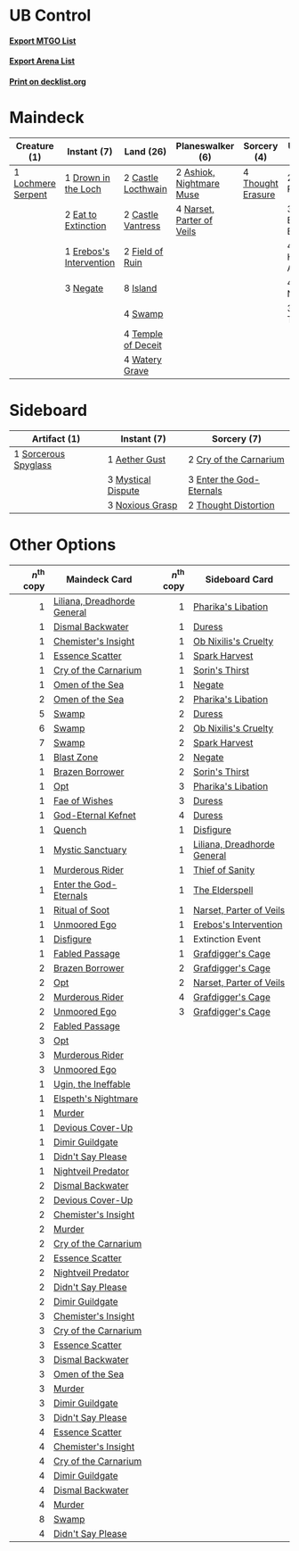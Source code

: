 # UB Control

#### [Export MTGO List](../collection/UB%20Control/UB%20Control.txt)
#### [Export Arena List](../collection/UB%20Control/UB%20Control_arena.txt)
#### [Print on decklist.org](http://decklist.org/?deckmain=2%09Ashiok,%20Nightmare%20Muse%0A2%09Castle%20Locthwain%0A2%09Castle%20Vantress%0A1%09Drown%20in%20the%20Loch%0A2%09Easy%20Prey%0A2%09Eat%20to%20Extinction%0A1%09Erebos's%20Intervention%0A3%09Extinction%20Event%0A2%09Field%20of%20Ruin%0A4%09Heartless%20Act%0A8%09Island%0A1%09Lochmere%20Serpent%0A4%09Narset,%20Parter%20of%20Veils%0A3%09Negate%0A4%09Neutralize%0A3%09Shark%20Typhoon%0A4%09Swamp%0A4%09Temple%20of%20Deceit%0A4%09Thought%20Erasure%0A4%09Watery%20Grave&deckside=1%09Aether%20Gust%0A2%09Cry%20of%20the%20Carnarium%0A3%09Enter%20the%20God-Eternals%0A3%09Mystical%20Dispute%0A3%09Noxious%20Grasp%0A1%09Sorcerous%20Spyglass%0A2%09Thought%20Distortion)
# Maindeck

|                                        Creature (1)                                         |                                           Instant (7)                                            |                                          Land (26)                                          |                                          Planeswalker (6)                                          |                                        Sorcery (4)                                         |   Unknown (16)   |
|---------------------------------------------------------------------------------------------|--------------------------------------------------------------------------------------------------|---------------------------------------------------------------------------------------------|----------------------------------------------------------------------------------------------------|--------------------------------------------------------------------------------------------|------------------|
|1 [Lochmere Serpent](http://gatherer.wizards.com/Pages/Card/Details.aspx?multiverseid=473157)|1 [Drown in the Loch](http://gatherer.wizards.com/Pages/Card/Details.aspx?multiverseid=473150)    |2 [Castle Locthwain](http://gatherer.wizards.com/Pages/Card/Details.aspx?multiverseid=473203)|2 [Ashiok, Nightmare Muse](http://gatherer.wizards.com/Pages/Card/Details.aspx?multiverseid=476459) |4 [Thought Erasure](http://gatherer.wizards.com/Pages/Card/Details.aspx?multiverseid=452956)|2 Easy Prey       |
|                                                                                             |2 [Eat to Extinction](http://gatherer.wizards.com/Pages/Card/Details.aspx?multiverseid=476341)    |2 [Castle Vantress](http://gatherer.wizards.com/Pages/Card/Details.aspx?multiverseid=473204) |4 [Narset, Parter of Veils](http://gatherer.wizards.com/Pages/Card/Details.aspx?multiverseid=460988)|                                                                                            |3 Extinction Event|
|                                                                                             |1 [Erebos's Intervention](http://gatherer.wizards.com/Pages/Card/Details.aspx?multiverseid=476345)|2 [Field of Ruin](http://gatherer.wizards.com/Pages/Card/Details.aspx?multiverseid=435415)   |                                                                                                    |                                                                                            |4 Heartless Act   |
|                                                                                             |3 [Negate](http://gatherer.wizards.com/Pages/Card/Details.aspx?multiverseid=423707)               |8 [Island](http://gatherer.wizards.com/Pages/Card/Details.aspx?multiverseid=439857)          |                                                                                                    |                                                                                            |4 Neutralize      |
|                                                                                             |                                                                                                  |4 [Swamp](http://gatherer.wizards.com/Pages/Card/Details.aspx?multiverseid=439858)           |                                                                                                    |                                                                                            |3 Shark Typhoon   |
|                                                                                             |                                                                                                  |4 [Temple of Deceit](http://gatherer.wizards.com/Pages/Card/Details.aspx?multiverseid=373734)|                                                                                                    |                                                                                            |                  |
|                                                                                             |                                                                                                  |4 [Watery Grave](http://gatherer.wizards.com/Pages/Card/Details.aspx?multiverseid=405114)    |                                                                                                    |                                                                                            |                  |


# Sideboard

|                                         Artifact (1)                                          |                                         Instant (7)                                         |                                            Sorcery (7)                                            |
|-----------------------------------------------------------------------------------------------|---------------------------------------------------------------------------------------------|---------------------------------------------------------------------------------------------------|
|1 [Sorcerous Spyglass](http://gatherer.wizards.com/Pages/Card/Details.aspx?multiverseid=435407)|1 [Aether Gust](http://gatherer.wizards.com/Pages/Card/Details.aspx?multiverseid=466796)     |2 [Cry of the Carnarium](http://gatherer.wizards.com/Pages/Card/Details.aspx?multiverseid=457214)  |
|                                                                                               |3 [Mystical Dispute](http://gatherer.wizards.com/Pages/Card/Details.aspx?multiverseid=473020)|3 [Enter the God-Eternals](http://gatherer.wizards.com/Pages/Card/Details.aspx?multiverseid=461123)|
|                                                                                               |3 [Noxious Grasp](http://gatherer.wizards.com/Pages/Card/Details.aspx?multiverseid=466864)   |2 [Thought Distortion](http://gatherer.wizards.com/Pages/Card/Details.aspx?multiverseid=466871)    |


# Other Options

|*n*<sup>th</sup> copy|                                            Maindeck Card                                             |*n*<sup>th</sup> copy|                                            Sideboard Card                                            |
|--------------------:|------------------------------------------------------------------------------------------------------|--------------------:|------------------------------------------------------------------------------------------------------|
|                    1|[Liliana, Dreadhorde General](http://gatherer.wizards.com/Pages/Card/Details.aspx?multiverseid=461024)|                    1|[Pharika's Libation](http://gatherer.wizards.com/Pages/Card/Details.aspx?multiverseid=476362)         |
|                    1|[Dismal Backwater](http://gatherer.wizards.com/Pages/Card/Details.aspx?multiverseid=420908)           |                    1|[Duress](http://gatherer.wizards.com/Pages/Card/Details.aspx?multiverseid=14557)                      |
|                    1|[Chemister's Insight](http://gatherer.wizards.com/Pages/Card/Details.aspx?multiverseid=452782)        |                    1|[Ob Nixilis's Cruelty](http://gatherer.wizards.com/Pages/Card/Details.aspx?multiverseid=461028)       |
|                    1|[Essence Scatter](http://gatherer.wizards.com/Pages/Card/Details.aspx?multiverseid=426754)            |                    1|[Spark Harvest](http://gatherer.wizards.com/Pages/Card/Details.aspx?multiverseid=461032)              |
|                    1|[Cry of the Carnarium](http://gatherer.wizards.com/Pages/Card/Details.aspx?multiverseid=457214)       |                    1|[Sorin's Thirst](http://gatherer.wizards.com/Pages/Card/Details.aspx?multiverseid=368509)             |
|                    1|[Omen of the Sea](http://gatherer.wizards.com/Pages/Card/Details.aspx?multiverseid=476309)            |                    1|[Negate](http://gatherer.wizards.com/Pages/Card/Details.aspx?multiverseid=423707)                     |
|                    2|[Omen of the Sea](http://gatherer.wizards.com/Pages/Card/Details.aspx?multiverseid=476309)            |                    2|[Pharika's Libation](http://gatherer.wizards.com/Pages/Card/Details.aspx?multiverseid=476362)         |
|                    5|[Swamp](http://gatherer.wizards.com/Pages/Card/Details.aspx?multiverseid=439858)                      |                    2|[Duress](http://gatherer.wizards.com/Pages/Card/Details.aspx?multiverseid=14557)                      |
|                    6|[Swamp](http://gatherer.wizards.com/Pages/Card/Details.aspx?multiverseid=439858)                      |                    2|[Ob Nixilis's Cruelty](http://gatherer.wizards.com/Pages/Card/Details.aspx?multiverseid=461028)       |
|                    7|[Swamp](http://gatherer.wizards.com/Pages/Card/Details.aspx?multiverseid=439858)                      |                    2|[Spark Harvest](http://gatherer.wizards.com/Pages/Card/Details.aspx?multiverseid=461032)              |
|                    1|[Blast Zone](http://gatherer.wizards.com/Pages/Card/Details.aspx?multiverseid=461171)                 |                    2|[Negate](http://gatherer.wizards.com/Pages/Card/Details.aspx?multiverseid=423707)                     |
|                    1|[Brazen Borrower](http://gatherer.wizards.com/Pages/Card/Details.aspx?multiverseid=473001)            |                    2|[Sorin's Thirst](http://gatherer.wizards.com/Pages/Card/Details.aspx?multiverseid=368509)             |
|                    1|[Opt](http://gatherer.wizards.com/Pages/Card/Details.aspx?multiverseid=442948)                        |                    3|[Pharika's Libation](http://gatherer.wizards.com/Pages/Card/Details.aspx?multiverseid=476362)         |
|                    1|[Fae of Wishes](http://gatherer.wizards.com/Pages/Card/Details.aspx?multiverseid=473006)              |                    3|[Duress](http://gatherer.wizards.com/Pages/Card/Details.aspx?multiverseid=14557)                      |
|                    1|[God-Eternal Kefnet](http://gatherer.wizards.com/Pages/Card/Details.aspx?multiverseid=460980)         |                    4|[Duress](http://gatherer.wizards.com/Pages/Card/Details.aspx?multiverseid=14557)                      |
|                    1|[Quench](http://gatherer.wizards.com/Pages/Card/Details.aspx?multiverseid=457192)                     |                    1|[Disfigure](http://gatherer.wizards.com/Pages/Card/Details.aspx?multiverseid=442076)                  |
|                    1|[Mystic Sanctuary](http://gatherer.wizards.com/Pages/Card/Details.aspx?multiverseid=473209)           |                    1|[Liliana, Dreadhorde General](http://gatherer.wizards.com/Pages/Card/Details.aspx?multiverseid=461024)|
|                    1|[Murderous Rider](http://gatherer.wizards.com/Pages/Card/Details.aspx?multiverseid=473059)            |                    1|[Thief of Sanity](http://gatherer.wizards.com/Pages/Card/Details.aspx?multiverseid=452955)            |
|                    1|[Enter the God-Eternals](http://gatherer.wizards.com/Pages/Card/Details.aspx?multiverseid=461123)     |                    1|[The Elderspell](http://gatherer.wizards.com/Pages/Card/Details.aspx?multiverseid=461016)             |
|                    1|[Ritual of Soot](http://gatherer.wizards.com/Pages/Card/Details.aspx?multiverseid=452834)             |                    1|[Narset, Parter of Veils](http://gatherer.wizards.com/Pages/Card/Details.aspx?multiverseid=460988)    |
|                    1|[Unmoored Ego](http://gatherer.wizards.com/Pages/Card/Details.aspx?multiverseid=452962)               |                    1|[Erebos's Intervention](http://gatherer.wizards.com/Pages/Card/Details.aspx?multiverseid=476345)      |
|                    1|[Disfigure](http://gatherer.wizards.com/Pages/Card/Details.aspx?multiverseid=442076)                  |                    1|Extinction Event                                                                                      |
|                    1|[Fabled Passage](http://gatherer.wizards.com/Pages/Card/Details.aspx?multiverseid=473206)             |                    1|[Grafdigger's Cage](http://gatherer.wizards.com/Pages/Card/Details.aspx?multiverseid=278452)          |
|                    2|[Brazen Borrower](http://gatherer.wizards.com/Pages/Card/Details.aspx?multiverseid=473001)            |                    2|[Grafdigger's Cage](http://gatherer.wizards.com/Pages/Card/Details.aspx?multiverseid=278452)          |
|                    2|[Opt](http://gatherer.wizards.com/Pages/Card/Details.aspx?multiverseid=442948)                        |                    2|[Narset, Parter of Veils](http://gatherer.wizards.com/Pages/Card/Details.aspx?multiverseid=460988)    |
|                    2|[Murderous Rider](http://gatherer.wizards.com/Pages/Card/Details.aspx?multiverseid=473059)            |                    4|[Grafdigger's Cage](http://gatherer.wizards.com/Pages/Card/Details.aspx?multiverseid=278452)          |
|                    2|[Unmoored Ego](http://gatherer.wizards.com/Pages/Card/Details.aspx?multiverseid=452962)               |                    3|[Grafdigger's Cage](http://gatherer.wizards.com/Pages/Card/Details.aspx?multiverseid=278452)          |
|                    2|[Fabled Passage](http://gatherer.wizards.com/Pages/Card/Details.aspx?multiverseid=473206)             |                     |                                                                                                      |
|                    3|[Opt](http://gatherer.wizards.com/Pages/Card/Details.aspx?multiverseid=442948)                        |                     |                                                                                                      |
|                    3|[Murderous Rider](http://gatherer.wizards.com/Pages/Card/Details.aspx?multiverseid=473059)            |                     |                                                                                                      |
|                    3|[Unmoored Ego](http://gatherer.wizards.com/Pages/Card/Details.aspx?multiverseid=452962)               |                     |                                                                                                      |
|                    1|[Ugin, the Ineffable](http://gatherer.wizards.com/Pages/Card/Details.aspx?multiverseid=460929)        |                     |                                                                                                      |
|                    1|[Elspeth's Nightmare](http://gatherer.wizards.com/Pages/Card/Details.aspx?multiverseid=476342)        |                     |                                                                                                      |
|                    1|[Murder](http://gatherer.wizards.com/Pages/Card/Details.aspx?multiverseid=442087)                     |                     |                                                                                                      |
|                    1|[Devious Cover-Up](http://gatherer.wizards.com/Pages/Card/Details.aspx?multiverseid=452785)           |                     |                                                                                                      |
|                    1|[Dimir Guildgate](http://gatherer.wizards.com/Pages/Card/Details.aspx?multiverseid=376306)            |                     |                                                                                                      |
|                    1|[Didn't Say Please](http://gatherer.wizards.com/Pages/Card/Details.aspx?multiverseid=473004)          |                     |                                                                                                      |
|                    1|[Nightveil Predator](http://gatherer.wizards.com/Pages/Card/Details.aspx?multiverseid=452941)         |                     |                                                                                                      |
|                    2|[Dismal Backwater](http://gatherer.wizards.com/Pages/Card/Details.aspx?multiverseid=420908)           |                     |                                                                                                      |
|                    2|[Devious Cover-Up](http://gatherer.wizards.com/Pages/Card/Details.aspx?multiverseid=452785)           |                     |                                                                                                      |
|                    2|[Chemister's Insight](http://gatherer.wizards.com/Pages/Card/Details.aspx?multiverseid=452782)        |                     |                                                                                                      |
|                    2|[Murder](http://gatherer.wizards.com/Pages/Card/Details.aspx?multiverseid=442087)                     |                     |                                                                                                      |
|                    2|[Cry of the Carnarium](http://gatherer.wizards.com/Pages/Card/Details.aspx?multiverseid=457214)       |                     |                                                                                                      |
|                    2|[Essence Scatter](http://gatherer.wizards.com/Pages/Card/Details.aspx?multiverseid=426754)            |                     |                                                                                                      |
|                    2|[Nightveil Predator](http://gatherer.wizards.com/Pages/Card/Details.aspx?multiverseid=452941)         |                     |                                                                                                      |
|                    2|[Didn't Say Please](http://gatherer.wizards.com/Pages/Card/Details.aspx?multiverseid=473004)          |                     |                                                                                                      |
|                    2|[Dimir Guildgate](http://gatherer.wizards.com/Pages/Card/Details.aspx?multiverseid=376306)            |                     |                                                                                                      |
|                    3|[Chemister's Insight](http://gatherer.wizards.com/Pages/Card/Details.aspx?multiverseid=452782)        |                     |                                                                                                      |
|                    3|[Cry of the Carnarium](http://gatherer.wizards.com/Pages/Card/Details.aspx?multiverseid=457214)       |                     |                                                                                                      |
|                    3|[Essence Scatter](http://gatherer.wizards.com/Pages/Card/Details.aspx?multiverseid=426754)            |                     |                                                                                                      |
|                    3|[Dismal Backwater](http://gatherer.wizards.com/Pages/Card/Details.aspx?multiverseid=420908)           |                     |                                                                                                      |
|                    3|[Omen of the Sea](http://gatherer.wizards.com/Pages/Card/Details.aspx?multiverseid=476309)            |                     |                                                                                                      |
|                    3|[Murder](http://gatherer.wizards.com/Pages/Card/Details.aspx?multiverseid=442087)                     |                     |                                                                                                      |
|                    3|[Dimir Guildgate](http://gatherer.wizards.com/Pages/Card/Details.aspx?multiverseid=376306)            |                     |                                                                                                      |
|                    3|[Didn't Say Please](http://gatherer.wizards.com/Pages/Card/Details.aspx?multiverseid=473004)          |                     |                                                                                                      |
|                    4|[Essence Scatter](http://gatherer.wizards.com/Pages/Card/Details.aspx?multiverseid=426754)            |                     |                                                                                                      |
|                    4|[Chemister's Insight](http://gatherer.wizards.com/Pages/Card/Details.aspx?multiverseid=452782)        |                     |                                                                                                      |
|                    4|[Cry of the Carnarium](http://gatherer.wizards.com/Pages/Card/Details.aspx?multiverseid=457214)       |                     |                                                                                                      |
|                    4|[Dimir Guildgate](http://gatherer.wizards.com/Pages/Card/Details.aspx?multiverseid=376306)            |                     |                                                                                                      |
|                    4|[Dismal Backwater](http://gatherer.wizards.com/Pages/Card/Details.aspx?multiverseid=420908)           |                     |                                                                                                      |
|                    4|[Murder](http://gatherer.wizards.com/Pages/Card/Details.aspx?multiverseid=442087)                     |                     |                                                                                                      |
|                    8|[Swamp](http://gatherer.wizards.com/Pages/Card/Details.aspx?multiverseid=439858)                      |                     |                                                                                                      |
|                    4|[Didn't Say Please](http://gatherer.wizards.com/Pages/Card/Details.aspx?multiverseid=473004)          |                     |                                                                                                      |

